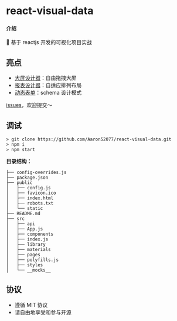 # react-visual-data

#### 介绍

🎉 基于 reactjs 开发的可视化项目实战

## 亮点

- <a href="https://wuli-admin.gitee.io/react-wuli-admin/#/workspace/fullscreen" target="_blank">大屏设计器</a>：自由拖拽大屏
- <a href="https://wuli-admin.gitee.io/react-wuli-admin/#/workspace/grid" target="_blank">报表设计器</a>：自适应排列布局
- <a href="https://wuli-admin.gitee.io/react-wuli-admin/#/form-render" target="_blank">动态表单</a>：schema 设计模式

[issues](https://github.com/Aaron52077/react-visual-data/issues)，欢迎提交～

## 调试

```shell
> git clone https://github.com/Aaron52077/react-visual-data.git
> npm i
> npm start
```

**目录结构：**

```
├── config-overrides.js
├── package.json
├── public
│   ├── config.js
│   ├── favicon.ico
│   ├── index.html
│   ├── robots.txt
│   └── static
├── README.md
├── src
│   ├── api
│   ├── App.js
│   ├── components
│   ├── index.js
│   ├── library
│   ├── materials
│   ├── pages
│   ├── polyfills.js
│   ├── styles
│   └── __mocks__
```

## 协议

- 遵循 MIT 协议
- 请自由地享受和参与开源
